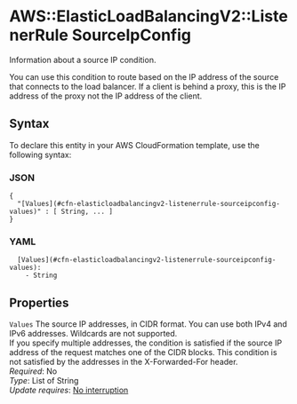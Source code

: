 # AWS::ElasticLoadBalancingV2::ListenerRule SourceIpConfig<a name="aws-properties-elasticloadbalancingv2-listenerrule-sourceipconfig"></a>

Information about a source IP condition\.

You can use this condition to route based on the IP address of the source that connects to the load balancer\. If a client is behind a proxy, this is the IP address of the proxy not the IP address of the client\.

## Syntax<a name="aws-properties-elasticloadbalancingv2-listenerrule-sourceipconfig-syntax"></a>

To declare this entity in your AWS CloudFormation template, use the following syntax:

### JSON<a name="aws-properties-elasticloadbalancingv2-listenerrule-sourceipconfig-syntax.json"></a>

```
{
  "[Values](#cfn-elasticloadbalancingv2-listenerrule-sourceipconfig-values)" : [ String, ... ]
}
```

### YAML<a name="aws-properties-elasticloadbalancingv2-listenerrule-sourceipconfig-syntax.yaml"></a>

```
  [Values](#cfn-elasticloadbalancingv2-listenerrule-sourceipconfig-values):
    - String
```

## Properties<a name="aws-properties-elasticloadbalancingv2-listenerrule-sourceipconfig-properties"></a>

`Values` <a name="cfn-elasticloadbalancingv2-listenerrule-sourceipconfig-values"></a>
The source IP addresses, in CIDR format\. You can use both IPv4 and IPv6 addresses\. Wildcards are not supported\.  
If you specify multiple addresses, the condition is satisfied if the source IP address of the request matches one of the CIDR blocks\. This condition is not satisfied by the addresses in the X\-Forwarded\-For header\.  
_Required_: No  
_Type_: List of String  
_Update requires_: [No interruption](https://docs.aws.amazon.com/AWSCloudFormation/latest/UserGuide/using-cfn-updating-stacks-update-behaviors.html#update-no-interrupt)
